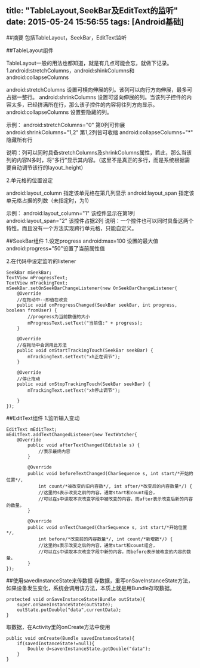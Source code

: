 title: "TableLayout,SeekBar及EditText的监听"
date: 2015-05-24 15:56:55
tags: [Android基础]
---

##摘要
包括TableLayout，SeekBar，EditText监听

<!--more-->


##TableLayout组件

TableLayout一般的用法也都知道，就是有几点可能会忘，就做下记录。
1.android:stretchColumns，android:shinkColumns和android:collapseColumns

android:stretchColumns    设置可横向伸展的列。该列可以向行方向伸展，最多可占据一整行。
android:shrinkColumns     设置可竖向伸展的列。当该列子控件的内容太多，已经挤满所在行，那么该子控件的内容将往列方向显示。
android:collapseColumns 设置要隐藏的列。

示例：
android:stretchColumns="0"          第0列可伸展
android:shrinkColumns="1,2"         第1,2列皆可收缩
android:collapseColumns="*"         隐藏所有行

说明：列可以同时具备stretchColumns及shrinkColumns属性，若此，那么当该列的内容N多时，将“多行”显示其内容。（这里不是真正的多行，而是系统根据需要自动调节该行的layout_height）

2.单元格的位置设定

android:layout_column    指定该单元格在第几列显示
android:layout_span        指定该单元格占据的列数（未指定时，为1）

示例：
android:layout_column="1"    该控件显示在第1列
android:layout_span="2"        该控件占据2列
说明：一个控件也可以同时具备这两个特性。而且没有一个方法实现跨行单元格，只能自定义。




##SeekBar组件
1.设定progress
android:max=100 设置的最大值
android:progress="50"设置了当前属性值

2.在代码中设定监听的listener

	SeekBar mSeekBar;
	TextView mProgressText;
	TextView mTrackingText;
	mSeekBar.setOnSeekBarChangeListener(new OnSeekBarChangeListener{
		@Override
        //在拖动中--即值在改变
        public void onProgressChanged(SeekBar seekBar, int progress, boolean fromUser) {
            //progress为当前数值的大小
            mProgressText.setText("当前值:" + progress);
        }

        @Override
        //在拖动中会调用此方法
        public void onStartTrackingTouch(SeekBar seekBar) {
            mTrackingText.setText("xh正在调节");
        }

        @Override
        //停止拖动
        public void onStopTrackingTouch(SeekBar seekBar) {
            mTrackingText.setText("xh停止调节");

        }
	});




##EditText组件
1.监听输入变动

	EditText mEditText;
	mEditText.addTextChangedListener(new TextWatcher{
		@Override
            public void afterTextChanged(Editable s) {
            	//表示最终内容
            }

            @Override
            public void beforeTextChanged(CharSequence s, int start/*开始的位置*/, 
                int count/*被改变的旧内容数*/, int after/*改变后的内容数量*/) {
            	//这里的s表示改变之前的内容，通常start和count组合，
                //可以在s中读取本次改变字段中被改变的内容。而after表示改变后新的内容的数量。
            }

            @Override
            public void onTextChanged(CharSequence s, int start/*开始位置*/, 
                int before/*改变前的内容数量*/, int count/*新增数*/) {
            	//这里的s表示改变之后的内容，通常start和count组合，
                //可以在s中读取本次改变字段中新的内容。而before表示被改变的内容的数量。
            }
	});


##使用savedInstanceState来传数据
存数据，重写onSaveInstanceState方法，如果设备发生变化，系统会调用该方法，本质上就是用Bundle存取数据。
    
    protected void onSaveInstanceState(Bundle outState){
        super.onSaveInstanceState(outState);
        outState.putDouble("data",currentData);
    }

取数据，在Activity里的onCreate方法中使用

    public void onCreate(Bundle savedInstanceState){
        if(savedInstanceState!=null){
            Double d=savenInstanceState.getDouble("data");
        }
    }


